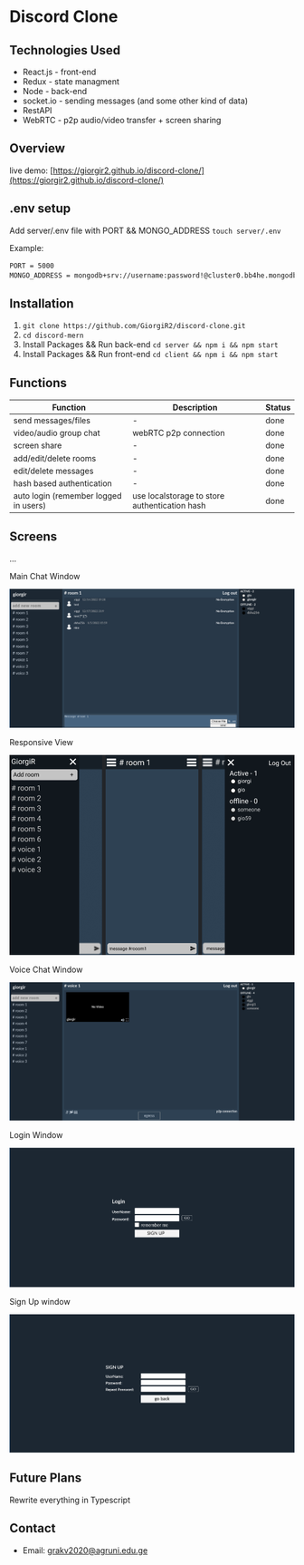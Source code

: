 ﻿# Discord Clone

## Technologies Used
* React.js - front-end
* Redux - state managment
* Node - back-end
* socket.io - sending messages (and some other kind of data)
* RestAPI
* WebRTC - p2p audio/video transfer + screen sharing

## Overview

live demo: [https://giorgir2.github.io/discord-clone/](https://giorgir2.github.io/discord-clone/)

## .env setup
Add server/.env file with PORT && MONGO_ADDRESS ```touch server/.env```

Example:
```sh
PORT = 5000
MONGO_ADDRESS = mongodb+srv://username:password!@cluster0.bb4he.mongodb.net/myFirstDatabase?retryWrites=true&w=majority
```

## Installation

1. ```git clone https://github.com/GiorgiR2/discord-clone.git```
2. ```cd discord-mern```
3. Install Packages && Run back-end ```cd server && npm i && npm start```
4. Install Packages && Run front-end ```cd client && npm i && npm start```


## Functions

| Function                                  | Description                                       | Status                 |
|-------------------------------------------|---------------------------------------------------|------------------------|
| send messages/files                       | -                                                 | done                   |
| video/audio group chat                    | webRTC p2p connection                             | done                   |
| screen share                              | -                                                 | done                   |
| add/edit/delete rooms                     | -                                                 | done                   |
| edit/delete messages                      | -                                                 | done                   |
| hash based authentication                 | -                                                 | done                   |
| auto login (remember logged in users)     | use localstorage to store authentication hash     | done                   |

## Screens
...

Main Chat Window

![alt text](https://raw.githubusercontent.com/GiorgiR2/discord-clone/master/screens/main.png)

Responsive View

![alt text](https://raw.githubusercontent.com/GiorgiR2/discord-clone/master/screens/responsive-screen.png)

Voice Chat Window

![alt text](https://raw.githubusercontent.com/GiorgiR2/discord-clone/master/screens/voice.png)

Login Window

![alt text](https://raw.githubusercontent.com/GiorgiR2/discord-clone/master/screens/login.png)

Sign Up window

![alt text](https://raw.githubusercontent.com/GiorgiR2/discord-clone/master/screens/signup.png)

## Future Plans

Rewrite everything in Typescript

## Contact

* Email: grakv2020@agruni.edu.ge

